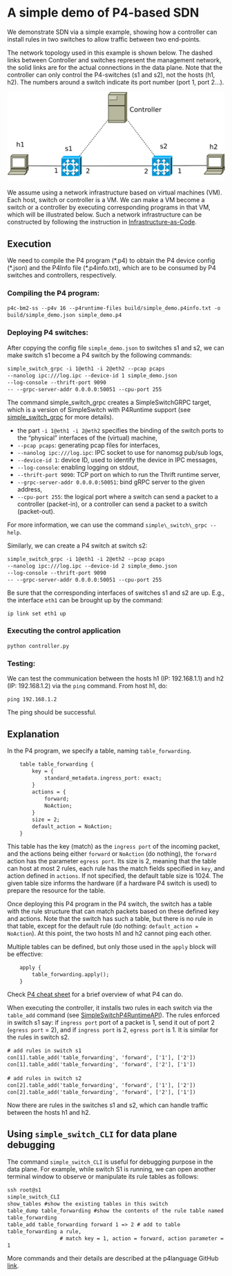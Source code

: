 # A simple demo of P4-based SDN

We demonstrate SDN via a simple example, showing how a controller can install rules in two switches to allow traffic between two end-points.

The network topology used in this example is shown below. The dashed links between Controller and switches represent the management network, the solid links are for the actual connections in the data plane. Note that the controller can only control the P4-switches (s1 and s2), not the hosts (h1, h2). The numbers around a switch indicate its port number (port 1, port 2...).

![topo-simple-demo](topo-simple-demo.svg)

We assume using a network infrastructure based on virtual machines (VM). Each host, switch or controller is a VM. We can make a VM become a switch or a controller by executing corresponding programs in that VM, which will be illustrated below. Such a network infrastructure can be constructed by following the instruction in [Infrastructure-as-Code](../Infrastructure-as-Code).

## Execution

We need to compile the P4 program (\*.p4) to obtain the P4 device config (\*.json) and the P4Info file (\*.p4info.txt), which are to be consumed by P4 switches and controllers, respectively. 

### Compiling the P4 program:

```
p4c-bm2-ss --p4v 16 --p4runtime-files build/simple_demo.p4info.txt -o build/simple_demo.json simple_demo.p4
```

### Deploying P4 switches:
After copying the config file `simple_demo.json` to switches s1 and s2, we can make switch s1 become a P4 switch by the following commands:

```
simple_switch_grpc -i 1@eth1 -i 2@eth2 --pcap pcaps
--nanolog ipc:///log.ipc --device-id 1 simple_demo.json
--log-console --thrift-port 9090
-- --grpc-server-addr 0.0.0.0:50051 --cpu-port 255
```

The command simple\_switch\_grpc creates a SimpleSwitchGRPC target, which is a version of SimpleSwitch with P4Runtime support (see [simple\_switch\_grpc](https://github.com/p4lang/behavioral-model/blob/main/targets/simple_switch_grpc/README.md) for more details).

+ the part `-i 1@eth1 -i 2@eth2` specifies the binding of the switch ports to
the “physical” interfaces of the (virtual) machine,
+ `--pcap pcaps`: generating pcap files for interfaces,
+ `--nanolog ipc:///log.ipc`: IPC socket to use for nanomsg pub/sub logs,
+ `--device-id 1`: device ID, used to identify the device in IPC messages,
+ `--log-console`: enabling logging on stdout,
+ `--thrift-port 9090`: TCP port on which to run the Thrift runtime server,
+ `--grpc-server-addr 0.0.0.0:50051`: bind gRPC server to the given address,
+ `--cpu-port 255`: the logical port where a switch can send a packet to a controller (packet-in), or a controller can send a packet to a switch (packet-out).

For more information, we can use the command `simple\_switch\_grpc --help`.

Similarly, we can create a P4 switch at switch s2:

```
simple_switch_grpc -i 1@eth1 -i 2@eth2 --pcap pcaps
--nanolog ipc:///log.ipc --device-id 2 simple_demo.json
--log-console --thrift-port 9090
-- --grpc-server-addr 0.0.0.0:50051 --cpu-port 255
```

Be sure that the corresponding interfaces of switches s1 and s2 are up. E.g., the interface `eth1` can be brought up by the command:
```
ip link set eth1 up
```


### Executing the control application

```
python controller.py
```

### Testing:

We can test the communication between the hosts h1 (IP: 192.168.1.1) and h2 (IP: 192.168.1.2) via the `ping` command. From host h1, do:

```
ping 192.168.1.2
```

The ping should be successful.


## Explanation

In the P4 program, we specify a table, naming `table_forwarding`.

```
    table table_forwarding {
        key = {
            standard_metadata.ingress_port: exact;
        }
        actions = {
            forward;
            NoAction;
        }
        size = 2;
        default_action = NoAction;
    }
```

This table has the key (match) as the `ingress port` of the incoming packet, and the actions being either `forward` or `NoAction` (do nothing), the `forward` action has the parameter `egress port`. Its size is 2, meaning that the table can host at most 2 rules, each rule has the match fields specified in `key`, and action defined in `actions`. If not specified, the default table size is 1024. The given table size informs the hardware (if a hardware P4 switch is used) to prepare the resource for the table.

Once deploying this P4 program in the P4 switch, the switch has a table with the rule structure that can match packets based on these defined key and actions. Note that the switch has such a table, but there is no rule in that table, except for the default rule (do nothing: `default_action = NoAction`). At this point, the two hosts h1 and h2 cannot ping each other.

Multiple tables can be defined, but only those used in the `apply` block will be effective:

```
    apply {
        table_forwarding.apply();
    }
```

Check [P4 cheat sheet](https://github.com/p4lang/tutorials/blob/master/p4-cheat-sheet.pdf) for a brief overview of what P4 can do.

When executing the controller, it installs two rules in each switch via the `table_add` command (see [SimpleSwitchP4RuntimeAPI](https://nsg-ethz.github.io/p4-utils/p4utils.utils.sswitch_p4runtime_API.html#p4utils.utils.sswitch_p4runtime_API.SimpleSwitchP4RuntimeAPI.table_add)). The rules enforced in switch s1 say: if `ingress port` port of a packet is 1, send it out of port 2 (`egress port` = 2), and if `ingress port` is 2, `egress port` is 1. It is similar for the rules in switch s2.

```
# add rules in switch s1
con[1].table_add('table_forwarding', 'forward', ['1'], ['2'])
con[1].table_add('table_forwarding', 'forward', ['2'], ['1'])

# add rules in switch s2
con[2].table_add('table_forwarding', 'forward', ['1'], ['2'])
con[2].table_add('table_forwarding', 'forward', ['2'], ['1'])
```

Now there are rules in the switches s1 and s2, which can handle traffic between the hosts h1 and h2.

## Using `simple_switch_CLI` for data plane debugging

The command `simple_switch_CLI` is useful for debugging purpose in the data plane. For example, while switch S1 is running, we can open another terminal window to observe or manipulate its rule tables as follows:

```
ssh root@s1
simple_switch_CLI
show_tables #show the existing tables in this switch
table_dump table_forwarding #show the contents of the rule table named table_forwarding
table_add table_forwarding forward 1 => 2 # add to table table_forwarding a rule, 
                 # match key = 1, action = forward, action parameter = 1
```

More commands and their details are described at the p4language GitHub [link](https://github.com/p4lang/behavioral-model/blob/main/docs/runtime_CLI.md).

